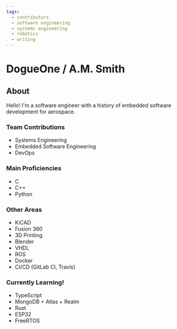 ```yaml
---
tags:
  - contributors
  - software engineering
  - systems engineering
  - robotics
  - writing
---
```


# DogueOne / A.M. Smith

## About

Hello! I'm a software engineer with a history of embedded software development for aerospace.

### Team Contributions

* Systems Engineering
* Embedded Software Engineering
* DevOps

### Main Proficiencies

* C
* C++
* Python

### Other Areas

* KiCAD
* Fusion 360
* 3D Printing
* Blender
* VHDL
* ROS
* Docker
* CI/CD (GitLab CI, Travis)

### Currently Learning!

* TypeScript
* MongoDB + Atlas + Realm
* Rust
* ESP32
* FreeRTOS
